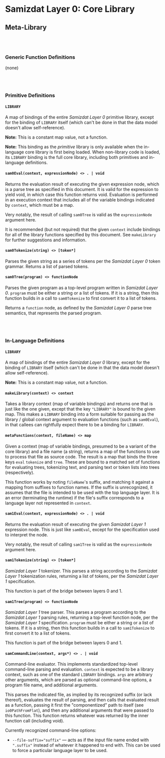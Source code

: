 Samizdat Layer 0: Core Library
==============================

Meta-Library
------------

<br><br>
### Generic Function Definitions

(none)


<br><br>
### Primitive Definitions

#### `LIBRARY`

A map of bindings of the entire *Samizdat Layer 0*
primitive library, except for the binding of `LIBRARY` itself (which can't
be done in that the data model doesn't allow self-reference).

**Note:** This is a constant map value, not a function.

**Note:** This binding as the *primitive* library is only available when
the in-language core library is first being loaded. When non-library code
is loaded, its `LIBRARY` binding is the full core library, including both
primitives and in-language definitions.

#### `sam0Eval(context, expressionNode) <> . | void`

Returns the evaluation result of executing the given expression node,
which is a parse tree as specified in this document. It is valid for
the expression to yield void, in which case this function returns
void. Evaluation is performed in an execution context that includes
all of the variable bindings indicated by `context`, which must be a
map.

Very notably, the result of calling `sam0Tree` is valid as the
`expressionNode` argument here.

It is recommended (but not required) that the given `context` include
bindings for all of the library functions specified by this document.
See `makeLibrary` for further suggestions and information.

#### `sam0Tokenize(string) <> [token*]`

Parses the given string as a series of tokens per the *Samizdat Layer 0*
token grammar. Returns a list of parsed tokens.

#### `sam0Tree(program) <> functionNode`

Parses the given program as a top-level program written in
*Samizdat Layer 0*. `program` must be either a string or a list of tokens.
If it is a string, then this function builds in a call to `sam0Tokenize`
to first convert it to a list of tokens.

Returns a `function` node, as defined by the *Samizdat Layer 0* parse tree
semantics, that represents the parsed program.


<br><br>
### In-Language Definitions

#### `LIBRARY`

A map of bindings of the entire *Samizdat Layer 0*
library, except for the binding of `LIBRARY` itself (which can't
be done in that the data model doesn't allow self-reference).

**Note:** This is a constant map value, not a function.

#### `makeLibrary(context) <> context`

Takes a library context (map of variable bindings) and returns one that
is just like the one given, except that the key `"LIBRARY"` is bound to
the given map. This makes a `LIBRARY` binding into a form suitable for
passing as the library / global context argument to evaluation
functions (such as `sam0Eval`), in that callees can rightfully expect
there to be a binding for `LIBRARY`.

#### `metaFunctions(context, fileName) <> map`

Given a context (map of variable bindings, presumed to be a variant of
the core library) and a file name (a string), returns a map of the
functions to use to process that file as source code. The result is a
map that binds the three keys `eval` `tokenize` and `tree`. These are
bound to a matched set of functions for evaluating trees, tokenizing
text, and parsing text or token lists into trees (respectively).

This function works by noting `fileName`'s suffix, and matching it
against a mapping from suffixes to function names. If the suffix is
unrecognized, it assumes that the file is intended to be used with
the top language layer. It is an error (terminating the runtime)
if the file's suffix corresponds to a language layer not represented
in `context`.

#### `sam1Eval(context, expressionNode) <> . | void`

Returns the evaluation result of executing the given *Samizdat Layer 1*
expression node. This is just like `sam0Eval`, except for the specification
used to interpret the node.

Very notably, the result of calling `sam1Tree` is valid as the
`expressionNode` argument here.

#### `sam1Tokenize(string) <> [token*]`

*Samizdat Layer 1* tokenizer. This parses a string according to the
*Samizdat Layer 1* tokenization rules, returning a list of tokens,
per the *Samizdat Layer 1* specification.

This function is part of the bridge between layers 0 and 1.

#### `sam1Tree(program) <> functionNode`

*Samizdat Layer 1* tree parser. This parses a program according to the
*Samizdat Layer 1* parsing rules, returning a top-level function node,
per the *Samizdat Layer 1* specification. `program` must be either
a string or a list of tokens. If it is a string, then this function
builds in a call to `sam1Tokenize` to first convert it to a list of
tokens.

This function is part of the bridge between layers 0 and 1.

#### `samCommandLine(context, args*) <> . | void`

Command-line evaluator. This implements standardized top-level command-line
parsing and evaluation. `context` is expected to be a library context, such
as one of the standard `LIBRARY` bindings. `args` are arbitrary other
arguments, which are parsed as optional command-line options, a program
file name, and additional arguments.

This parses the indicated file, as implied by its recognized suffix
(or lack thereof), evaluates the result of parsing, and then calls that
evaluated result as a function, passing it first the "componentized"
path to itself (see `io0PathFromFlat`), and then any additional
arguments that were passed to this function. This function returns whatever
was returned by the inner function call (including void).

Currently recognized command-line options:

* `--file-suffix="suffix"` &mdash; acts as if the input file name ended
  with `".suffix"` instead of whatever it happened to end with. This can
  be used to force a particular language layer to be used.
